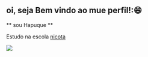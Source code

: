## oi, seja Bem vindo ao mue perfil!:😄

** sou Hapuque **

Estudo na escola [nicota](instagrram/escola.donanicota)



![](https://media1.tenor.com/m/d4sPgSJml54AAAAC/opihomm-funny.gif)





